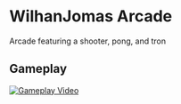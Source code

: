 # WilhanJomas Arcade

Arcade featuring a shooter, pong, and tron

## Gameplay

[![Gameplay Video](https://img.youtube.com/vi/ST7RAKzbiK4/0.jpg)](https://www.youtube.com/watch?v=ST7RAKzbiK4)